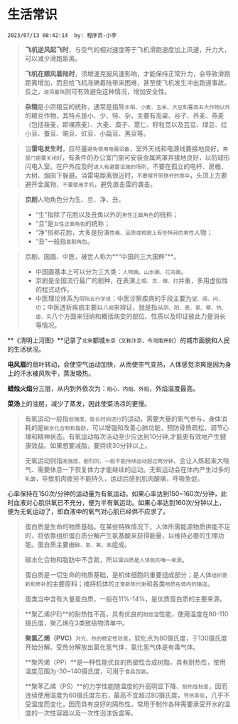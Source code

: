 # 生活常识
`2023/07/13 08:42:14  by: 程序员·小李`

>**飞机逆风起飞时**，与空气的相对速度等于飞机滑跑速度加上风速，升力大，可以减少滑跑距离。
>
>**飞机在顺风着陆时**，须增速克服风速影响，才能保持正常升力，会导致滑跑距离增加，而且给飞机准确着陆带来困难，甚至使飞机发生冲出跑道事故。反之，`逆风着陆`则可有效避免这种情况，增加安全性。

> **杂粮**是小宗粮豆的统称，通常是指除`水稻、小麦、玉米、大豆和薯类五大作物以外`的粮豆作物，其特点是小、少、特、杂，主要有高粱、谷子、荞麦、燕麦（包括莜麦，即裸燕麦）、大麦、糜子、薏仁、籽粒苋以及芸豆、绿豆、红小豆、蚕豆、豌豆、豇豆、小扁豆、黑豆等。

> 当**雷电发生时**，应尽量`避免使用电器设备`，室外天线和电源线要接地良好。`房屋门窗要关闭好`，有条件的办公室门窗可安装金属网罩并接地良好，以防球形闪电入室。在户外应及时`进入有避雷设施的场所`，不要在孤立的电杆、房檐、大树、烟囱下躲避。当雷电距离很近时，`不要撑开带铁杆的雨伞`，头顶上方要避开金属物，`不要使用手机`，避免直击雷的袭击。

>**京剧**人物角色分为生、旦、净、丑。
>* “生”指除了花脸以及丑角以外的`男性正面角色`的统称；
>* “旦”是`女性正面角色`的统称；
>* “净”俗称花脸，大多是扮演`性格、品质或相貌上有些特异的男性`人物；
>* “丑”一般指`喜剧角色`。

>京剧、国画、中医，被世人称为**“中国的三大国粹”**。
>* 中国画基本上可以分为三大类：`人物画、山水画、花鸟画`。
>* 京剧是全国流行最广的剧种，在表演上`唱、念、做、打`并重，多用虚拟性的程式动作。
>* 中医理论体系为`阴阳五行学说`；中医诊察疾病的手段主要为`望、闻、问、切`；中医透析疾病主要以`八纲`来辨证，就是指从`阴、阳、表、里、寒、热、虚、实`八个方面来归纳和概括病变的部位、性质以及印证彼此力量消长等情况。

**《清明上河图》**记录了`北宋`都城`东京（又称汴京，今河南开封`）的城市面貌和人民的生活状况。

**电风扇**的扇叶转动，会使空气运动加快，从而使空气变热，人体感觉凉爽是因为身上的汗水被风吹干，蒸发吸热。

**蜡烛火焰**分三层，从内到外依次为：`焰心、内焰、外焰`，外焰温度最高。

**菜汤**上的油层，减少了蒸发，因此使菜汤凉的更慢。 

>有氧运动一般指`低强度、能长时间进行`的运动。需要大量的氧气参与，身体消耗的是`碳水化合物和脂肪`，可以增强和改善心肺功能，预防骨质疏松，调节心理和精神状态。有氧运动每次活动至少应达到10分钟,才能更有效地产生健康效益。如果想要减脂，要持续30分钟以上。
>
>无氧运动则指`高强度、剧烈的、一般不能持续运动超过两分钟`、会让人练起来大喘气、需要休息一下恢复体力才能继续的运动。无氧运动会在体内产生过多的`乳酸`，导致肌肉疲劳不能持久，运动后感到肌肉酸痛，呼吸急促。

心率保持在150次/分钟的运动量为有氧运动。如果心率达到150~160次/分钟，此时血液对心肌供氧已不充分，便为半有氧运动。如果心率达到160次/分钟以上，便为无氧运动了，即血液中的氧气对心肌已经供不应求了。

>蛋白质是生命的物质基础。在某些特殊情况下，人体所需能源物质供能不足时，将依靠组织蛋白质分解产生氨基酸来获得能量，以维持必要的生理功能。蛋白质主要由`碳、氢、氧、氮`组成。
>
>碳水化合物和脂肪中不含氮，所以`蛋白质是人体氮的唯一来源`。
>
>蛋白质是一切生命的物质基础，是机体细胞的重要组成部分；是人体`组织更新和修补`的主要原料；维持机体的`正常新陈代谢`和各类`物质在体内的输送`。
>
>蛋类当中含有大量蛋白质，一般在11%-14%，是优质蛋白质的主要来源。

>**聚乙烯(PE)**的耐热性不高，具有优良的`耐低温`性能，使用温度在80-110摄氏度，聚乙烯在3类致癌物清单中。
>
>**聚氯乙烯（PVC）**`对光、热的稳定性较差`，软化点为80摄氏度，于130摄氏度开始分解。受热分解放出氯化氢气体，氯化氢气体是有毒气体。
>
>**聚丙烯（PP）**是一种性能优良的热塑性合成树脂，具有耐热性，使用温度范围为-30~140摄氏度，可用于`食品包装`。
>
>**聚苯乙烯（PS）**的力学性能随温度的升高明显下降、`耐热性较差`，因而连续使用温度为60摄氏度左右，最高不宜超过80摄氏度。`导热率低`，几乎不受温度而变化，因而具有良好的隔热性，常用于制作各种需要承受开水的温度的一次性容器以及一次性泡沫饭盒等。